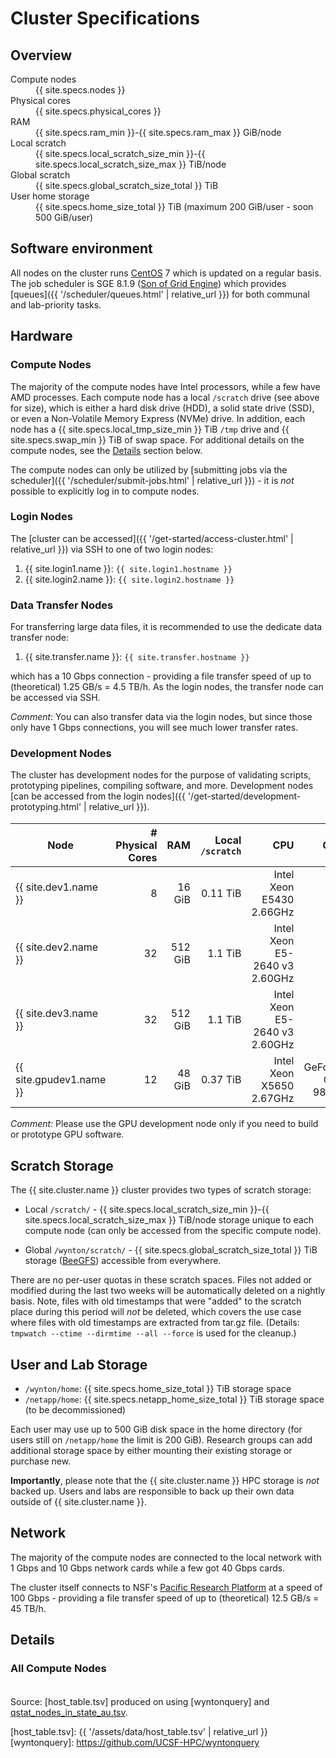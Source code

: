 # Cluster Specifications

## Overview

<dl id="hosttable-summary" class="dl-horizontal">
  <dt>Compute nodes</dt><dd id="hosttable-summary-nodes">{{ site.specs.nodes }}</dd>
  <dt>Physical cores</dt><dd id="hosttable-summary-cores">{{ site.specs.physical_cores }}</dd>
  <dt>RAM</dt><dd id="hosttable-summary-ram">{{ site.specs.ram_min }}-{{ site.specs.ram_max }} GiB/node</dd>
  <dt>Local scratch</dt><dd id="hosttable-summary-local-scratch">{{ site.specs.local_scratch_size_min }}-{{ site.specs.local_scratch_size_max }} TiB/node</dd>
  <dt>Global scratch</dt><dd id="hosttable-summary-global-scratch">{{ site.specs.global_scratch_size_total }} TiB</dd>
  <dt>User home storage</dt><dd>{{ site.specs.home_size_total }} TiB (maximum 200 GiB/user - soon 500 GiB/user)</dd>

</dl>

## Software environment

All nodes on the cluster runs [CentOS] 7 which is updated on a regular basis.
The job scheduler is SGE 8.1.9 ([Son of Grid Engine]) which provides [queues]({{ '/scheduler/queues.html' | relative_url }}) for both communal and lab-priority tasks.

## Hardware

### Compute Nodes

The majority of the compute nodes have Intel processors, while a few have AMD processes.  Each compute node has a local `/scratch` drive (see above for size), which is either a hard disk drive (HDD), a solid state drive (SSD), or even a Non-Volatile Memory Express (NVMe) drive.  In addition, each node has a {{ site.specs.local_tmp_size_min }} TiB `/tmp` drive and {{ site.specs.swap_min }} TiB of swap space.
For additional details on the compute nodes, see the <a href="#details">Details</a> section below.



The compute nodes can only be utilized by [submitting jobs via the scheduler]({{ '/scheduler/submit-jobs.html' | relative_url }}) - it is _not_ possible to explicitly log in to compute nodes.


### Login Nodes

The [cluster can be accessed]({{ '/get-started/access-cluster.html' | relative_url }}) via SSH to one of two login nodes:

1. {{ site.login1.name }}: `{{ site.login1.hostname }}`
2. {{ site.login2.name }}: `{{ site.login2.hostname }}`


### Data Transfer Nodes

For transferring large data files, it is recommended to use the dedicate data transfer node:

1. {{ site.transfer.name }}: `{{ site.transfer.hostname }}`

which has a 10 Gbps connection - providing a file transfer speed of up to (theoretical) 1.25 GB/s = 4.5 TB/h.  As the login nodes, the transfer node can be accessed via SSH.

_Comment_: You can also transfer data via the login nodes, but since those only have 1 Gbps connections, you will see much lower transfer rates.


### Development Nodes

The cluster has development nodes for the purpose of validating scripts, prototyping pipelines, compiling software, and more.  Development nodes [can be accessed from the login nodes]({{ '/get-started/development-prototyping.html' | relative_url }}).

Node                        | # Physical Cores |      RAM | Local `/scratch` |                           CPU |                GPU |
----------------------------|-----------------:|---------:|-----------------:|------------------------------:|-------------------:|
{{ site.dev1.name }}        |                8 |   16 GiB |         0.11 TiB | Intel Xeon E5430 2.66GHz      |                    |
{{ site.dev2.name }}        |               32 |  512 GiB |         1.1  TiB | Intel Xeon E5-2640 v3 2.60GHz |                    |
{{ site.dev3.name }}        |               32 |  512 GiB |         1.1  TiB | Intel Xeon E5-2640 v3 2.60GHz |                    |
{{ site.gpudev1.name }}     |               12 |   48 GiB |         0.37 TiB | Intel Xeon X5650 2.67GHz      | GeForce GTX 980 Ti |

_Comment:_ Please use the GPU development node only if you need to build or prototype GPU software.
<!-- The development nodes have Intel Xeon CPU E5430 @ 2.66 GHz processors. and local solid state drives (SSDs). -->


## Scratch Storage

The {{ site.cluster.name }} cluster provides two types of scratch storage:

* Local `/scratch/` - <span id="hosttable-summary-local-scratch2">{{ site.specs.local_scratch_size_min }}-{{ site.specs.local_scratch_size_max }} TiB/node</span> storage unique to each compute node (can only be accessed from the specific compute node).

* Global `/wynton/scratch/` - {{ site.specs.global_scratch_size_total }} TiB storage ([BeeGFS](https://www.beegfs.io/content/)) accessible from everywhere.

There are no per-user quotas in these scratch spaces.  Files not added or modified during the last two weeks will be automatically deleted on a nightly basis.  Note, files with old timestamps that were "added" to the scratch place during this period will _not_ be deleted, which covers the use case where files with old timestamps are extracted from tar.gz file.  (Details: `tmpwatch --ctime --dirmtime --all --force` is used for the cleanup.)


## User and Lab Storage

* `/wynton/home`: {{ site.specs.home_size_total }} TiB storage space
* `/netapp/home`: {{ site.specs.netapp_home_size_total }} TiB storage space (to be decommissioned)

Each user may use up to 500 GiB disk space in the home directory (for users still on `/netapp/home` the limit is 200 GiB).  Research groups can add additional storage space by either mounting their existing storage or purchase new.

**Importantly**, please note that the {{ site.cluster.name }} HPC storage is _not_ backed up.  Users and labs are responsible to back up their own data outside of {{ site.cluster.name }}.


## Network

The majority of the compute nodes are connected to the local network with 1 Gbps and 10 Gbps network cards while a few got 40 Gbps cards.

The cluster itself connects to NSF's [Pacific Research Platform] at a speed of 100 Gbps - providing a file transfer speed of up to (theoretical) 12.5 GB/s = 45 TB/h.


## Details

### All Compute Nodes

<script src="https://d3js.org/d3.v3.min.js"><!-- ~150 kB --></script>
<script src="https://cdn.datatables.net/1.10.16/js/jquery.dataTables.min.js"><!-- ~80 kB --></script>
<script src="https://cdn.datatables.net/1.10.16/js/dataTables.bootstrap.min.js"><!-- 2 kB --></script>

<table id="hosttable">
</table>

<script type="text/javascript" charset="utf-8">
d3.text("{{ '/assets/data/host_table.tsv' | relative_url }}", "text/csv", function(host_table) {
  // extract date from header comments
  var timestamp = host_table.match(/^[#] Created on: [^\r\n]*[\r\n]+/mg, '')[0];
  timestamp = timestamp.replace(/^[#] Created on: /g, '');
  timestamp = timestamp.replace(/ [^ ]+/g, ''); // keep only the date
  timestamp = timestamp.trim();
  d3.select("#hosttable-timestamp").text(timestamp);

  // drop header comments
  host_table = host_table.replace(/^[#][^\r\n]*[\r\n]+/mg, '');
  host_table = d3.tsv.parse(host_table);

  d3.text("https://raw.githubusercontent.com/UCSF-HPC/wynton-slash2/master/status/qstat_nodes_in_state_au.tsv", "text/csv", function(host_status) {
    
    // drop header comments
    host_status = host_status.replace(/^[#][^\r\n]*[\r\n]+/mg, '');
    host_status = d3.tsv.parse(host_status);

    var table = d3.select("#hosttable");
    var thead, tbody, tfoot, tr, td, td_status;
    var value, value2, has_issue;
    var cores = 0, coreMin = 1e9, coreMax = -1e9;
    var ram = 0, ramMin = 1e9, ramMax = -1e9;
    var scratch = 0, scratchMin = 1e9, scratchMax = -1e9;
    var nodes_with_issue = 0, cores_with_issue = 0, ram_with_issue = 0;
  
    /* For each row */
    var nodes = 0;
    host_table.forEach(function(row) {
      /* Ignore column on /tmp size, iff it exists */
      delete row["Local `/tmp`"];

      if (nodes == 0) {
        tr = table.append("thead").append("tr");
        tr.append("th").text("Status");
        for (key in row) {
          value = key.replace(/\`/g, "");
          tr.append("th").text(value);
        }
        tbody = table.append("tbody");
      }
      tr = tbody.append("tr");

      td_status = tr.append("td");
      has_issue = (host_status.filter(function(d) { return d.queuename == row["Node"] }).length > 0);
      if (has_issue) {
        td_status.text("⚠");  // "⚠" or "✖"
        nodes_with_issue += 1;
      }

      for (key in row) td = tr.append("td").text(row[key]);
      
      /* Cores */
      value = parseInt(row["# Physical Cores"]);
      cores += value;
      if (value <= coreMin) coreMin = value;
      if (value >= coreMax) coreMax = value;
      if (has_issue) cores_with_issue += value;

      /* RAM */
      value = parseFloat(row["RAM"].match(/[\d.]+/));
      ram += value;
      if (value <= ramMin) ramMin = value;
      if (value >= ramMax) ramMax = value;
      if (has_issue) ram_with_issue += value;

      /* Scratch */
      value = parseFloat(row["Local `/scratch`"].match(/[\d.]+/));
      scratch += value;
      if (value <= scratchMin) scratchMin = value;
      if (value >= scratchMax) scratchMax = value;
      
      nodes += 1;
    });
  
    var addFooter = false;
    if (addFooter) tr = table.append("tfoot").append("tr");
    value = nodes + " nodes";
    if (addFooter) tr.append("td").text(value);
    d3.select("#hosttable-summary-nodes").text(value);
  
    value = cores + " cores (" + coreMin + "-" + coreMax + " cores/node, avg. " + (cores/nodes).toFixed(1) + " cores/node)";
    if (addFooter) tr.append("td").text(value);
    d3.select("#hosttable-summary-cores").text(value);
  
    value = ramMin + "-" + ramMax + " GiB/node (" + (ram/1024).toFixed(1) + " TiB in total, avg. " + (ram/nodes).toFixed(1) + " GiB/node or " + (ram/cores).toFixed(1) + " GiB/core)";
    if (addFooter) tr.append("td").text(value);
    d3.select("#hosttable-summary-ram").text(value);
  
    value = scratchMin + "-" + scratchMax + " TiB/node";
    if (addFooter) tr.append("td").text(value);
    d3.select("#hosttable-summary-local-scratch2").text(value);
    value += " (avg. " + (scratch/nodes).toFixed(2) + " TiB/node or " + (scratch/cores).toFixed(3) + " TiB/core)";
    d3.select("#hosttable-summary-local-scratch").text(value);

/*
    value = "{{ site.specs.global_scratch_size }}";
    var global_scratch = parseFloat(value.split(" ")[0]);
    value += " (corresponding to " + (global_scratch/nodes).toFixed(2) + " TiB/node or " + (global_scratch/cores).toFixed(3) + " TiB/core)";
    d3.select("#hosttable-summary-global-scratch").text(value);
*/

    $(document).ready(function() {
      $('#hosttable').DataTable({
        "pageLength": 25
/*        "order": [[ 1, "asc" ]]  */
      });
    });
  });
});
</script>

Source: [host_table.tsv] produced on <span id="hosttable-timestamp"></span> using [wyntonquery] and [qstat_nodes_in_state_au.tsv](https://github.com/UCSF-HPC/wynton-slash2/blob/master/status/qstat_nodes_in_state_au.tsv).


<style>
table {
  margin-top: 2ex;
  margin-bottom: 2ex;
}
tfoot {
  border-top: 2px solid #000;
  font-weight: bold;
}
ttr:last-child { border-top: 2px solid #000; }
</style>

[CentOS]: https://www.centos.org/
[Son of Grid Engine]: https://arc.liv.ac.uk/trac/SGE
[Pacific Research Platform]: https://ucsdnews.ucsd.edu/pressrelease/nsf_gives_green_light_to_pacific_research_platform
[host_table.tsv]: {{ '/assets/data/host_table.tsv' | relative_url }}
[wyntonquery]: https://github.com/UCSF-HPC/wyntonquery
